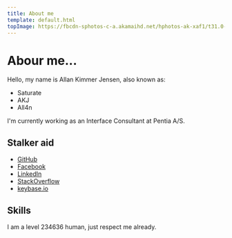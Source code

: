 ```yaml
---
title: About me
template: default.html
topImage: https://fbcdn-sphotos-c-a.akamaihd.net/hphotos-ak-xaf1/t31.0-8/1654905_694740623966543_3888718086569560381_o.jpg 
---
```



# Abour me...

<p>Hello, my name is <span itemprop="name">Allan Kimmer Jensen</span>, also known as:</p>

<ul>
    <li itemprop="nickname">
        Saturate
    </li>
    <li itemprop="nickname">
        AKJ
    </li>
    <li itemprop="nickname">
        All4n
    </li>
</ul>

<p>I'm currently working as an <span itemprop="title">Interface Consultant</span> at <span itemprop="affiliation">Pentia A/S</span>.</p>

## Stalker aid

- [GitHub](https://github.com/Saturate)
- [Facebook](https://www.facebook.com/allankimmerjensen)
- [LinkedIn](https://www.linkedin.com/in/allankimmerjensen)
- [StackOverflow](http://stackoverflow.com/users/171087/allan-kimmer-jensen)
- [keybase.io](https://keybase.io/akj)

## Skills
I am a level 234636 human, just respect me already.